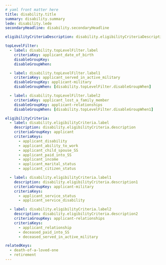 ```yaml
---
# yaml front matter here
title: disability.title
summary: disability.summary
lede: disability.lede
secondaryHeadline: disability.secondaryHeadline

eligibilityCriteriaDescription: disability.eligibilityCriteriaDescription

topLevelFilter:
  - label: disability.topLevelFilter.label
    criteriaKey: applicant_date_of_birth
    disableGroupKey:
    disableGroupWhen:

  - label: disability.topLevelFilter.label1
    criteriaKey: applicant_served_in_active_military
    disableGroupKey: applicant-military
    disableGroupWhen: [disability.topLevelFilter.disableGroupWhen]

  - label: disability.topLevelFilter.label2
    criteriaKey: applicant_lost_a_family_member
    disableGroupKey: applicant-relationships
    disableGroupWhen: [disability.topLevelFilter.disableGroupWhen1]

eligibilityCriteria:
  - label: disability.eligibilityCriteria.label
    description: disability.eligibilityCriteria.description
    criteriaGroupKey: applicant
    criteriaKeys:
      - applicant_disability
      - applicant_ability_to_work
      - applicant_child_spouse_SS
      - applicant_paid_into_SS
      - applicant_income
      - applicant_marital_status
      - applicant_citizen_status

  - label: disability.eligibilityCriteria.label1
    description: disability.eligibilityCriteria.description1
    criteriaGroupKey: applicant-military
    criteriaKeys:
      - applicant_service_status
      - applicant_service_disability

  - label: disability.eligibilityCriteria.label2
    description: disability.eligibilityCriteria.description2
    criteriaGroupKey: applicant-relationships
    criteriaKeys:
      - applicant_relationship
      - deceased_paid_into_SS
      - deceased_served_in_active_military

relatedKeys:
  - death-of-a-loved-one
  - retirement
---
```


